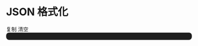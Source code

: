 # JSON 格式化

<script setup>
import { ref, computed, unref } from 'vue'
import TTextarea from './components/TTextarea/index.vue'
import 'vue-json-pretty/lib/styles.css'
import VueJsonPretty from 'vue-json-pretty'

const text = ref(`{"name": "li"}`)

const data = computed(() => {
  const json = unref(text)
  
  if (json) {
    return JSON.parse(json)
  } else {
    return {}
  }
})


function clear() {
  text.value = ''
}
</script>

<ClientOnly>
  <div>
    <TTextarea v-model:text="text" placeholder="请输入需要格式化的 JSON 文本"/>
    <div>
      <el-button type="info" @click="clear">复制</el-button>
      <el-button type="info" @click="clear">清空</el-button>
    </div>
    <div class="json-viewer">
      <vue-json-pretty 
        :data="data"
        :show-line="false"
        :showLineNumber="true"
        :showIcon="true"
        :show-double-quotes="false"
        :collapsedOnClickBrackets="true"
        :indent="4"
      />
    </div>
  </div>
</ClientOnly>

<style scoped>
.json-viewer {
  background-color: #1e1e1e;
  color: #d4d4d4;
  padding: 10px;
  border-radius: 8px;
  font-family: Menlo, Monaco, Consolas, 'Courier New', monospace;
}
</style>